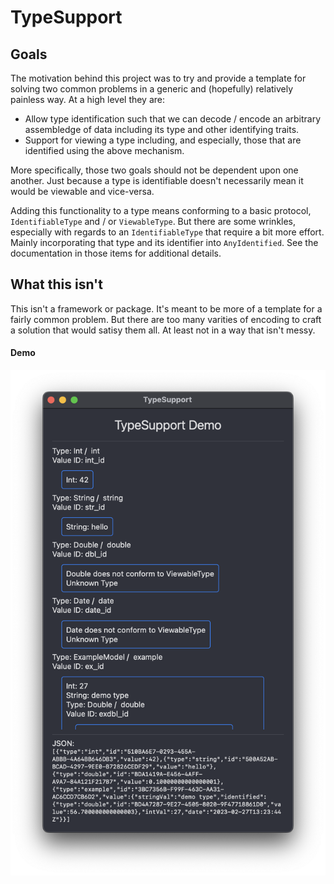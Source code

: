 # TypeSupport

## Goals

The motivation behind this project was to try and provide a template for solving two common problems in a generic and (hopefully) relatively painless way. At a high level they are:

* Allow type identification such that we can decode / encode an arbitrary assembledge of data including its type and other identifying traits.
* Support for viewing a type including, and especially, those that are identified using the above mechanism.
 
More specifically, those two goals should not be dependent upon one another. Just because a type is identifiable doesn't necessarily mean it would be viewable and vice-versa. 

Adding this functionality to a type means conforming to a basic protocol, `IdentifiableType` and / or `ViewableType`. But there are some wrinkles, especially with regards to an `IdentifiableType` that require a bit more effort. Mainly incorporating that type and its identifier into `AnyIdentified`. See the documentation in those items for additional details.

## What this isn't

This isn't a framework or package. It's meant to be more of a template for a fairly common problem. But there are too many varities of encoding to craft a solution that would satisy them all. At least not in a way that isn't messy.

#### Demo
<img src="https://raw.githubusercontent.com/somegeekintn/TypeSupport/main/screens/demo.png" width="544"/>
